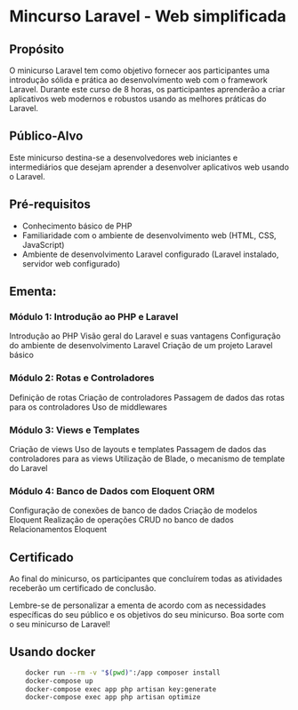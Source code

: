# Mincurso Laravel - Web simplificada

## Propósito
O minicurso Laravel tem como objetivo fornecer aos participantes uma introdução sólida e prática ao desenvolvimento web com o framework Laravel. Durante este curso de 8 horas, os participantes aprenderão a criar aplicativos web modernos e robustos usando as melhores práticas do Laravel.

## Público-Alvo
Este minicurso destina-se a desenvolvedores web iniciantes e intermediários que desejam aprender a desenvolver aplicativos web usando o Laravel.

## Pré-requisitos
* Conhecimento básico de PHP
* Familiaridade com o ambiente de desenvolvimento web (HTML, CSS, JavaScript)
* Ambiente de desenvolvimento Laravel configurado (Laravel instalado, servidor web configurado)

## **Ementa:**

### **Módulo 1:** Introdução ao PHP e Laravel
Introdução ao PHP
Visão geral do Laravel e suas vantagens
Configuração do ambiente de desenvolvimento Laravel
Criação de um projeto Laravel básico

### **Módulo 2:** Rotas e Controladores
Definição de rotas
Criação de controladores
Passagem de dados das rotas para os controladores
Uso de middlewares

### **Módulo 3:** Views e Templates
Criação de views
Uso de layouts e templates
Passagem de dados das controladores para as views
Utilização de Blade, o mecanismo de template do Laravel

### **Módulo 4:** Banco de Dados com Eloquent ORM
Configuração de conexões de banco de dados
Criação de modelos Eloquent
Realização de operações CRUD no banco de dados
Relacionamentos Eloquent


## Certificado
Ao final do minicurso, os participantes que concluírem todas as atividades receberão um certificado de conclusão.

Lembre-se de personalizar a ementa de acordo com as necessidades específicas do seu público e os objetivos do seu minicurso. Boa sorte com o seu minicurso de Laravel!

## Usando docker
```sh
    docker run --rm -v "$(pwd)":/app composer install
    docker-compose up
    docker-compose exec app php artisan key:generate
    docker-compose exec app php artisan optimize
```

